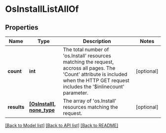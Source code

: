 # OsInstallListAllOf

## Properties
Name | Type | Description | Notes
------------ | ------------- | ------------- | -------------
**count** | **int** | The total number of &#39;os.Install&#39; resources matching the request, accross all pages. The &#39;Count&#39; attribute is included when the HTTP GET request includes the &#39;$inlinecount&#39; parameter. | [optional] 
**results** | [**[OsInstall], none_type**](OsInstall.md) | The array of &#39;os.Install&#39; resources matching the request. | [optional] 

[[Back to Model list]](../README.md#documentation-for-models) [[Back to API list]](../README.md#documentation-for-api-endpoints) [[Back to README]](../README.md)


